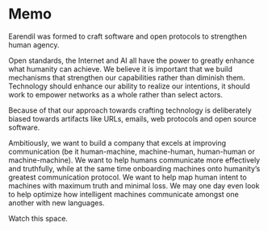# Memo

Earendil was formed to craft software and open protocols to strengthen human
agency.

Open standards, the Internet and AI all have the power to greatly enhance what
humanity can achieve.  We believe it is important that we build mechanisms that
strengthen our capabilities rather than diminish them.  Technology should
enhance our ability to realize our intentions, it should work to empower
networks as a whole rather than select actors.

Because of that our approach towards crafting technology is deliberately biased
towards artifacts like URLs, emails, web protocols and open source software.

Ambitiously, we want to build a company that excels at improving communication
(be it human-machine, machine-human, human-human or machine-machine).  We want
to help humans communicate more effectively and truthfully, while at the same
time onboarding machines onto humanity’s greatest communication protocol.  We
want to help map human intent to machines with maximum truth and minimal loss.
We may one day even look to help optimize how intelligent machines communicate
amongst one another with new languages.

Watch this space.